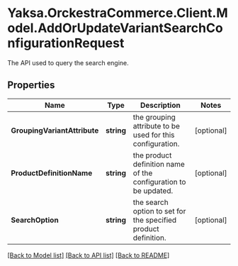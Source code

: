 # Yaksa.OrckestraCommerce.Client.Model.AddOrUpdateVariantSearchConfigurationRequest
The API used to query the search engine.

## Properties

Name | Type | Description | Notes
------------ | ------------- | ------------- | -------------
**GroupingVariantAttribute** | **string** | the grouping attribute to be used for this configuration. | [optional] 
**ProductDefinitionName** | **string** | the product definition name of the configuration to be updated. | [optional] 
**SearchOption** | **string** | the search option to set for the specified product definition. | [optional] 

[[Back to Model list]](../README.md#documentation-for-models) [[Back to API list]](../README.md#documentation-for-api-endpoints) [[Back to README]](../README.md)

